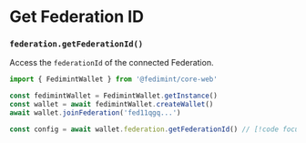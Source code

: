# Get Federation ID

### `federation.getFederationId()`

Access the `federationId` of the connected Federation.

```ts twoslash
import { FedimintWallet } from '@fedimint/core-web'

const fedimintWallet = FedimintWallet.getInstance()
const wallet = await fedimintWallet.createWallet()
await wallet.joinFederation('fed11qgq...')

const config = await wallet.federation.getFederationId() // [!code focus]
```
